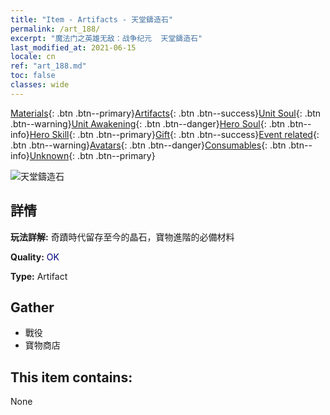 ```yaml
---
title: "Item - Artifacts - 天堂鑄造石"
permalink: /art_188/
excerpt: "魔法门之英雄无敌：战争纪元  天堂鑄造石"
last_modified_at: 2021-06-15
locale: cn
ref: "art_188.md"
toc: false
classes: wide
---
```

 [Materials](/ItemsCN/){: .btn .btn--primary}[Artifacts](/ItemsCN/Artifacts/){: .btn .btn--success}[Unit Soul](/ItemsCN/UnitSoul/){: .btn .btn--warning}[Unit Awakening](/ItemsCN/UnitAwakening/){: .btn .btn--danger}[Hero Soul](/ItemsCN/HeroSoul/){: .btn .btn--info}[Hero Skill](/ItemsCN/HeroSkill/){: .btn .btn--primary}[Gift](/ItemsCN/Gift/){: .btn .btn--success}[Event related](/ItemsCN/Events/){: .btn .btn--warning}[Avatars](/ItemsCN/Avatars/){: .btn .btn--danger}[Consumables](/ItemsCN/Consumables/){: .btn .btn--info}[Unknown](/ItemsCN/Unknown/){: .btn .btn--primary}

 ![天堂鑄造石](/images/t/artifact_41001.png)

## 詳情
 **玩法詳解:** 奇蹟時代留存至今的晶石，寶物進階的必備材料

 **Quality:** <span style="color: #000080">OK</span>

 **Type:** Artifact

## Gather

*    戰役 
*    寶物商店 

## This item contains:

  None

